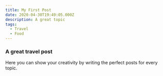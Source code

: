 ```yaml
---
title: My First Post
date: 2020-04-30T19:49:05.000Z
description: A great topic
tags:
  - Travel
  - Food
---
```

### A great travel post

Here you can show your creativity by writing the perfect posts for every topic.